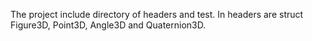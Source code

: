 The project include directory of headers and test. In headers are struct Figure3D, Point3D, Angle3D and Quaternion3D. 
